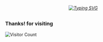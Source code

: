 <h6 align="center">
<a href="https://github.com/harshad2112"><img src="https://readme-typing-svg.demolab.com?font=Poppins&size=30&pause=2000&color=74F739&width=570&height=70&lines=Hello+%E2%9C%A8+I+am+Harshad+Aggarwal" alt="Typing SVG" /></a>
</h6>


<!--
[![Codeforces](assets/badges/codeforces.svg)](https://codeforces.com/profile/harshad2112) [![Atcoder](assets/badges/atcoder.svg)](https://atcoder.jp/users/iSuckAtCode) [![Codechef](assets/badges/codechef.svg)](https://codechef.com/users/harshad2112)
**harshad2112/harshad2112** is a ✨ _special_ ✨ repository because its `README.md` (this file) appears on your GitHub profile.

Here are some ideas to get you started:

- 🔭 I’m currently working on ...
- 🌱 I’m currently learning ...
- 👯 I’m looking to collaborate on ...
- 🤔 I’m looking for help with ...
- 💬 Ask me about ...
- 📫 How to reach me: ...
- 😄 Pronouns: ...
- ⚡ Fun fact: ...
-->

<h3>Thanks! for visiting</h3>
<p>
    <img src="https://profile-counter.glitch.me/{harshad2112}/count.svg" alt="Visitor Count"  id='count' />
</p>
